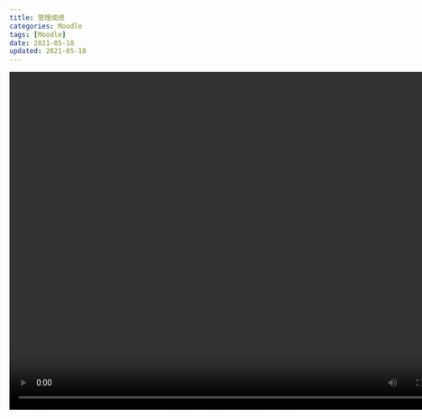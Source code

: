 ```yaml
---
title: 管理成绩
categories: Moodle
tags: [Moodle]
date: 2021-05-18
updated: 2021-05-18
---
```


<video src="https://www.woteach.cn/pluginfile.php/966/mod_resource/content/1/%E6%88%90%E7%BB%A9.mp4" width="800px" height="600px" controls="controls"></video>